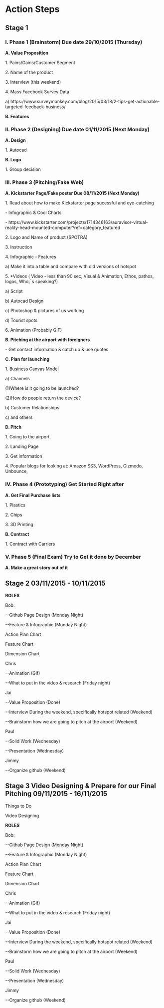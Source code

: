 # Action Steps 

<h2>Stage 1</h2>

<h3>I. Phase 1 (Brainstorm) Due date 29/10/2015 (Thursday) </h3>

<b>  A. Value Proposition </b>

   <p>1. Pains/Gains/Customer Segment </p>
   <p>2. Name of the product </p>
   <P>3. Interview (this weekend) </p>
   <p>4. Mass Facebook Survey Data </p>
       <p> a) https://www.surveymonkey.com/blog/2015/03/18/2-tips-get-actionable-targeted-feedback-business/</p>

<b>  B. Features</b>

<h3>II. Phase 2 (Designing) Due date 01/11/2015 (Next Monday) </h3>

<b>  A. Design </b>

   <p>1. Autocad </p>

<b>   B. Logo</b>

   <p>1. Group decision</p>

<h3>III. Phase 3 (Pitching/Fake Web) </h3>

<b>   A. Kickstarter Page/Fake poster Due 08/11/2015 (Next Monday) </b>

   <p>1. Read about how to make Kickstarter page sucessful and eye-catching </p>
<p>   - Infographic & Cool Charts </p>
<p>   - https://www.kickstarter.com/projects/1714346163/auravisor-virtual-reality-head-mounted-computer?ref=category_featured</p>
   <p>2. Logo and Name of product (SPOTRA) </p>
   <p>3. Instruction </p>
   <p>4. Infographic - Features</p>
<p>   a) Make it into a table and compare with old versions of hotspot </p>
   <p>5. *Videos ( Video - less than 90 sec, Visual & Animation, Ethos, pathos, logos, Who¡¯s speaking?)</p>
<p>   a) Script</p>
<p>   b) Autocad Design</p>
<p>   c) Photoshop & pictures of us working </p>
<p>   d) Tourist spots </p>
   <p>6. Animation (Probably GIF) </p>

<b>   B. Pitching at the airport with foreigners </b>

<p>- Get contact information & catch up & use quotes </p>

<b>   C. Plan for launching </b>
<p>1. Business Canvas Model</p>
<p>   a) Channels</p>
<p>      (1)Where is it going to be launched?</p>
<p>      (2)How do people return the device? </p>
<p>   b) Customer Relationships</p>
<p>   c) and others </p>

<b>   D. Pitch </b>
<p>1. Going to the airport</p> 
<p>2. Landing Page</p>
<p>3. Get information </p>
<p>4. Popular blogs for looking at: Amazon SS3, WordPress, Gizmodo, Unbounce, 

<h3>IV. Phase 4 (Prototyping) Get Started Right after </h3>

<b>   A. Get Final Purchase lists </b>

<p>1. Plastics </p>
<p>2. Chips </p>
<p>3. 3D Printing</p> 

<b>B. Contract </b>

</p>1. Contract with Carriers </p>

<h3>V. Phase 5 (Final Exam) Try to Get it done by December </h3>

<b>A. Make a great story out of it</b>








<h2>Stage 2 03/11/2015 - 10/11/2015 </h2>

<b>ROLES</b>

<p>Bob:</p> 
<p>--Github Page Design (Monday Night) </p>
<p>--Feature & Infographic (Monday Night)</p>
<p>      Action Plan Chart </p>
<p>      Feature Chart </p>
<p>      Dimension Chart</p>
<p>Chris</p>
<p>--Animation (Gif) </p>
<p>--What to put in the video & research (Friday night) </p>
<p>Jai</p>
<p>--Value Proposition (Done) </p>
<p>--Interview During the weekend, specifically hotspot related (Weekend) </p>
<p>--Brainstorm how we are going to pitch at the airport (Weekend)</p>
<p>Paul</p>
<p>--Solid Work (Wednesday) </p>
<p>--Presentation (Wednesday) </p>
<p>Jimmy </p>
<p>--Organize github (Weekend) </p>


<h2>Stage 3 Video Designing & Prepare for our Final Pitching 09/11/2015 - 16/11/2015 </h3>

<p>Things to Do </p>
<p>Video Designing </p>


<b>ROLES</b>

<p>Bob:</p> 
<p>--Github Page Design (Monday Night) </p>
<p>--Feature & Infographic (Monday Night)</p>
<p>   Action Plan Chart </p>
<p>   Feature Chart </p>
<p>   Dimension Chart</p>
<p>Chris</p>
<p>--Animation (Gif) </p>
<p>--What to put in the video & research (Friday night) </p>
<p>Jai</p>
<p>--Value Proposition (Done) </p>
<p>--Interview During the weekend, specifically hotspot related (Weekend) </p>
<p>--Brainstorm how we are going to pitch at the airport (Weekend)</p>
<p>Paul</p>
<p>--Solid Work (Wednesday) </p>
<p>--Presentation (Wednesday) </p>
<p>Jimmy </p>
<p>--Organize github (Weekend) </p>
